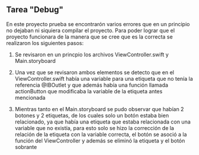 ## Tarea "Debug"
En este proyecto prueba se encontrarón varios errores que en un principio no dejaban ni siquiera compilar el proyecto. Para poder lograr que el proyecto funcionara de la manera que se cree que es la correcta se realizaron los siguientes pasos:

1. Se revisaron en un princpio los archivos ViewController.swift y Main.storyboard

2. Una vez que se revisaron ambos elementos se detecto que en el ViewController.swift había una variable para una etiqueta que no tenía la referencia @IBOutlet y que además había una función llamada actionButton que modificaba la variable de la etiqueta antes mencionada

3. Mientras tanto en el Main.storyboard se pudo observar que habían 2 botones y 2 etiquetas, de los cuales solo un botón estaba bien relacionado, ya que había una etiqueta que estaba relacionada con una variable que no existía, para esto solo se hizo la corrección de la relación de la etiqueta con la variable correcta, el botón se asoció a la función del ViewController y además se eliminó la etiqueta y el botón sobrante


